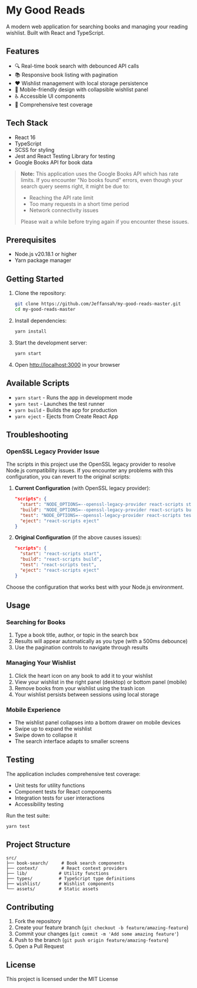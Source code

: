 # My Good Reads

A modern web application for searching books and managing your reading wishlist. Built with React and TypeScript.

## Features

- 🔍 Real-time book search with debounced API calls
- 📚 Responsive book listing with pagination
- ❤️ Wishlist management with local storage persistence
- 📱 Mobile-friendly design with collapsible wishlist panel
- ♿ Accessible UI components
- 🧪 Comprehensive test coverage

## Tech Stack

- React 16
- TypeScript
- SCSS for styling
- Jest and React Testing Library for testing
- Google Books API for book data

> **Note:** This application uses the Google Books API which has rate limits. If you encounter "No books found" errors, even though your search query seems right, it might be due to:
>
> - Reaching the API rate limit
> - Too many requests in a short time period
> - Network connectivity issues
>
> Please wait a while before trying again if you encounter these issues.

## Prerequisites

- Node.js v20.18.1 or higher
- Yarn package manager

## Getting Started

1. Clone the repository:

   ```bash
   git clone https://github.com/Jeffansah/my-good-reads-master.git
   cd my-good-reads-master
   ```

2. Install dependencies:

   ```bash
   yarn install
   ```

3. Start the development server:

   ```bash
   yarn start
   ```

4. Open [http://localhost:3000](http://localhost:3000) in your browser

## Available Scripts

- `yarn start` - Runs the app in development mode
- `yarn test` - Launches the test runner
- `yarn build` - Builds the app for production
- `yarn eject` - Ejects from Create React App

## Troubleshooting

### OpenSSL Legacy Provider Issue

The scripts in this project use the OpenSSL legacy provider to resolve Node.js compatibility issues. If you encounter any problems with this configuration, you can revert to the original scripts:

1. **Current Configuration** (with OpenSSL legacy provider):

   ```json
   "scripts": {
     "start": "NODE_OPTIONS=--openssl-legacy-provider react-scripts start",
     "build": "NODE_OPTIONS=--openssl-legacy-provider react-scripts build",
     "test": "NODE_OPTIONS=--openssl-legacy-provider react-scripts test",
     "eject": "react-scripts eject"
   }
   ```

2. **Original Configuration** (if the above causes issues):
   ```json
   "scripts": {
     "start": "react-scripts start",
     "build": "react-scripts build",
     "test": "react-scripts test",
     "eject": "react-scripts eject"
   }
   ```

Choose the configuration that works best with your Node.js environment.

## Usage

### Searching for Books

1. Type a book title, author, or topic in the search box
2. Results will appear automatically as you type (with a 500ms debounce)
3. Use the pagination controls to navigate through results

### Managing Your Wishlist

1. Click the heart icon on any book to add it to your wishlist
2. View your wishlist in the right panel (desktop) or bottom panel (mobile)
3. Remove books from your wishlist using the trash icon
4. Your wishlist persists between sessions using local storage

### Mobile Experience

- The wishlist panel collapses into a bottom drawer on mobile devices
- Swipe up to expand the wishlist
- Swipe down to collapse it
- The search interface adapts to smaller screens

## Testing

The application includes comprehensive test coverage:

- Unit tests for utility functions
- Component tests for React components
- Integration tests for user interactions
- Accessibility testing

Run the test suite:

```bash
yarn test
```

## Project Structure

```
src/
├── book-search/     # Book search components
├── context/         # React context providers
├── lib/            # Utility functions
├── types/          # TypeScript type definitions
├── wishlist/       # Wishlist components
└── assets/         # Static assets
```

## Contributing

1. Fork the repository
2. Create your feature branch (`git checkout -b feature/amazing-feature`)
3. Commit your changes (`git commit -m 'Add some amazing feature'`)
4. Push to the branch (`git push origin feature/amazing-feature`)
5. Open a Pull Request

## License

This project is licensed under the MIT License
